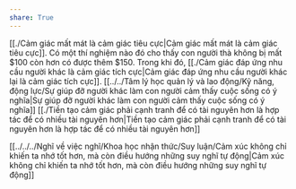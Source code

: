 ```yaml
---
share: True
---
```

[[./Cảm giác mất mát là cảm giác tiêu cực|Cảm giác mất mát là cảm giác tiêu cực]]. Có một thí nghiệm nào đó cho thấy con người thà không bị mất $100 còn hơn có được thêm $150. Trong khi đó, [[./Cảm giác đáp ứng nhu cầu người khác là cảm giác tích cực|Cảm giác đáp ứng nhu cầu người khác lại là cảm giác tích cực]]. [[../../Tâm lý học quản lý và lao động/Kỹ năng, động lực/Sự giúp đỡ người khác làm con người cảm thấy cuộc sống có ý nghĩa|Sự giúp đỡ người khác làm con người cảm thấy cuộc sống có ý nghĩa]]
[[./Tiền tạo cảm giác phải cạnh tranh để có tài nguyên hơn là hợp tác để có nhiều tài nguyên hơn|Tiền tạo cảm giác phải cạnh tranh để có tài nguyên hơn là hợp tác để có nhiều tài nguyên hơn]]

[[../../../Nghĩ về việc nghĩ/Khoa học nhận thức/Suy luận/Cảm xúc không chỉ khiến ta nhớ tốt hơn, mà còn điều hướng những suy nghĩ tự động|Cảm xúc không chỉ khiến ta nhớ tốt hơn, mà còn điều hướng những suy nghĩ tự động]]
